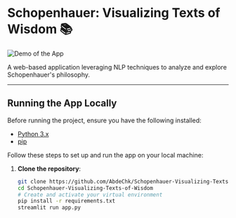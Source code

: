 # Schopenhauer: Visualizing Texts of Wisdom 📚

![Demo of the App](./media/v1.gif)

A web-based application leveraging NLP techniques to analyze and explore Schopenhauer's philosophy.

---

## Running the App Locally

Before running the project, ensure you have the following installed:

- [Python 3.x](https://www.python.org/downloads/)
- [pip](https://pip.pypa.io/en/stable/)

Follow these steps to set up and run the app on your local machine:

1. **Clone the repository**:
   ```bash
   git clone https://github.com/AbdeChk/Schopenhauer-Visualizing-Texts-of-Wisdom.git
   cd Schopenhauer-Visualizing-Texts-of-Wisdom
   # Create and activate your virtual environment
   pip install -r requirements.txt
   streamlit run app.py


